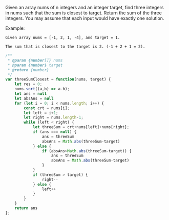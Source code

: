 Given an array nums of n integers and an integer target, find three integers in nums such that the sum is closest to target. Return the sum of the three integers. You may assume that each input would have exactly one solution.

Example:
```
Given array nums = [-1, 2, 1, -4], and target = 1.

The sum that is closest to the target is 2. (-1 + 2 + 1 = 2).
```

```js
/**
 * @param {number[]} nums
 * @param {number} target
 * @return {number}
 */
var threeSumClosest = function(nums, target) {
    let res = 0;
    nums.sort((a,b) => a-b);
    let ans = null
    let absAns = null
    for (let i = 0; i < nums.length; i++) {
        const crt = nums[i];
        let left = i+1;
        let right = nums.length-1;
        while (left < right) {
            let threeSum = crt+nums[left]+nums[right];
            if (ans === null) {
                ans = threeSum
                absAns = Math.abs(threeSum-target)
            } else {
                if (absAns>Math.abs(threeSum-target)) {
                    ans = threeSum
                    absAns = Math.abs(threeSum-target)
                }
            }
            if (threeSum > target) {
                right--
            } else {
                left++
            }
        }
    }
    return ans
};
```